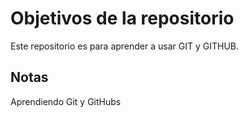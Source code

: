 # Objetivos de la repositorio

Este repositorio es para aprender a usar GIT y GITHUB.


## Notas
Aprendiendo Git y GitHubs
